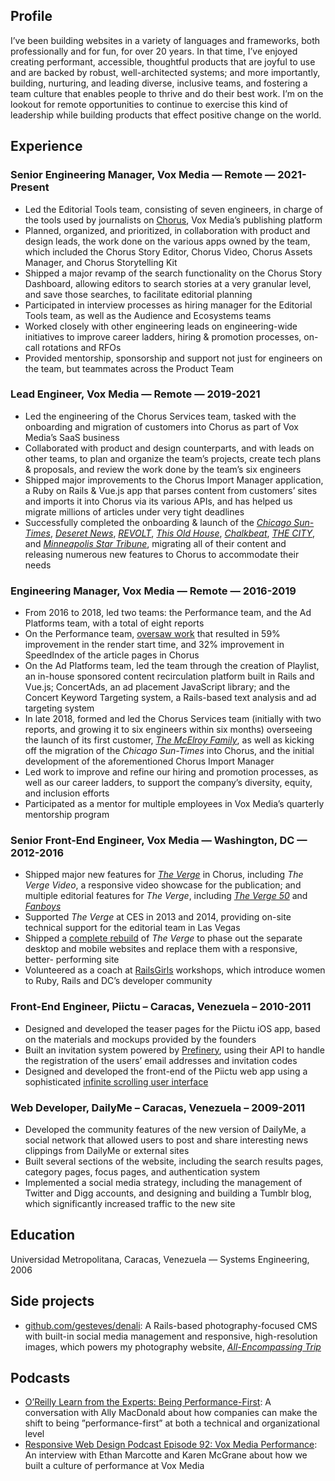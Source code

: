 ## Profile

I’ve been building websites in a variety of languages and frameworks,
both professionally and for fun, for over 20 years. In that time, I’ve
enjoyed creating performant, accessible, thoughtful products that are
joyful to use and are backed by robust, well-architected systems; and
more importantly, building, nurturing, and leading diverse, inclusive
teams, and fostering a team culture that enables people to thrive and do
their best work. I’m on the lookout for remote opportunities to continue
to exercise this kind of leadership while building products that effect
positive change on the world.

## Experience

### Senior Engineering Manager, Vox Media — Remote — 2021-Present

* Led the Editorial Tools team, consisting of seven engineers, in charge of the tools used by journalists on [Chorus][chorus], Vox Media’s publishing platform
* Planned, organized, and prioritized, in collaboration with product and design leads, the work done on the various apps owned by the team, which included the Chorus Story Editor, Chorus Video, Chorus Assets Manager, and Chorus Storytelling Kit
* Shipped a major revamp of the search functionality on the Chorus Story Dashboard, allowing editors to search stories at a very granular level, and save those searches, to facilitate editorial planning
* Participated in interview processes as hiring manager for the Editorial Tools team, as well as the Audience and Ecosystems teams
* Worked closely with other engineering leads on engineering-wide initiatives to improve career ladders, hiring & promotion processes, on-call rotations and RFOs
* Provided mentorship, sponsorship and support not just for engineers on the team, but teammates across the Product Team

[chorus]: https://getchorus.voxmedia.com/

### Lead Engineer, Vox Media — Remote — 2019-2021

* Led the engineering of the Chorus Services team, tasked with the onboarding and migration of customers into Chorus as part of Vox Media’s SaaS business
* Collaborated with product and design counterparts, and with leads on other teams, to plan and organize the team’s projects, create tech plans & proposals, and review the work done by the team’s six engineers
* Shipped major improvements to the Chorus Import Manager application, a Ruby on Rails & Vue.js app that parses content from customers’ sites and imports it into Chorus via its various APIs, and has helped us migrate millions of articles under very tight deadlines
* Successfully completed the onboarding & launch of the _[Chicago Sun-Times][cst]_, _[Deseret News][des]_, _[REVOLT][rev]_, _[This Old House][toh]_, _[Chalkbeat][cha]_, _[THE CITY][cit]_, and _[Minneapolis Star Tribune][mst]_, migrating all of their content and releasing numerous new features to Chorus to accommodate their needs

[cst]: https://chicago.suntimes.com
[des]: https://www.deseret.com
[rev]: https://www.revolt.tv
[toh]: https://www.thisoldhouse.com
[cha]: https://www.chalkbeat.org
[cit]: https://www.thecity.nyc
[mst]: https://www.startribune.com

### Engineering Manager, Vox Media — Remote — 2016-2019

* From 2016 to 2018, led two teams: the Performance team, and the Ad Platforms team, with a total of eight reports
* On the Performance team, [oversaw work][pu4] that resulted in 59% improvement in the render start time, and 32% improvement in SpeedIndex of the article pages in Chorus
* On the Ad Platforms team, led the team through the creation of Playlist, an in-house sponsored content recirculation platform built in Rails and Vue.js; ConcertAds, an ad placement JavaScript library; and the Concert Keyword Targeting system, a Rails-based text analysis and ad targeting system
* In late 2018, formed and led the Chorus Services team (initially with two reports, and growing it to six engineers within six months) overseeing the launch of its first customer, _[The McElroy Family][tmf]_, as well as kicking off the migration of the _Chicago Sun-Times_ into Chorus, and the initial development of the aforementioned Chorus Import Manager
* Led work to improve and refine our hiring and promotion processes, as well as our career ladders, to support the company’s diversity, equity, and inclusion efforts
* Participated as a mentor for multiple employees in Vox Media’s quarterly mentorship program

[pu4]: https://product.voxmedia.com/2017/2/13/14477286/performance-update-4
[tmf]: https://www.themcelroy.family/

### Senior Front-End Engineer, Vox Media — Washington, DC — 2012-2016

* Shipped major new features for _[The Verge][verge]_ in Chorus, including _The Verge Video_, a responsive video showcase for the publication; and multiple editorial features for _The Verge_, including _[The Verge 50][v50]_ and _[Fanboys][fan]_
* Supported _The Verge_ at CES in 2013 and 2014, providing on-site technical support for the editorial team in Las Vegas
* Shipped a [complete rebuild][v20] of _The Verge_ to phase out the separate desktop and mobile websites and replace them with a responsive, better- performing site
* Volunteered as a coach at [RailsGirls][rg] workshops, which introduce women to Ruby, Rails and DC’s developer community

[verge]: https://www.theverge.com/
[v50]: https://product.voxmedia.com/2014/7/29/5863004/take-a-peek-at-the-code-that-powered-the-verge-50
[fan]: https://www.niemanlab.org/2014/01/now-thats-adaptive-design-the-verge-show-different-versions-of-a-story-to-apple-google-or-microsoft-users/
[v20]: https://www.theverge.com/2014/9/2/6096609/welcome-to-verge-2-0
[rg]: http://railsgirls.com/dc.html

### Front-End Engineer, Piictu – Caracas, Venezuela – 2010-2011

* Designed and developed the teaser pages for the Piictu iOS app, based on the materials and mockups provided by the founders
* Built an invitation system powered by [Prefinery][pref], using their API to handle the registration of the users’ email addresses and invitation codes
* Designed and developed the front-end of the Piictu web app using a sophisticated [infinite scrolling user interface][iscroll]

[pref]: https://www.prefinery.com
[iscroll]: https://www.gesteves.com/blog/2011/09/22/better-infinite-scrolling-with-the-html5-history-api/

### Web Developer, DailyMe – Caracas, Venezuela – 2009-2011

* Developed the community features of the new version of DailyMe, a social network that allowed users to post and share interesting news clippings from DailyMe or external sites
* Built several sections of the website, including the search results pages, category pages, focus pages, and authentication system
* Implemented a social media strategy, including the management of Twitter and Digg accounts, and designing and building a Tumblr blog, which significantly increased traffic to the new site

## Education

Universidad Metropolitana, Caracas, Venezuela — Systems Engineering, 2006

## Side projects

* [github.com/gesteves/denali][denali]: A Rails-based photography-focused CMS with built-in social media management and responsive, high-resolution images, which powers my photography website, _[All-Encompassing Trip][aet]_

[denali]: https://github.com/gesteves/denali
[aet]: https://www.allencompassingtrip.com

## Podcasts

* [O’Reilly Learn from the Experts: Being Performance-First][pod1]: A conversation with Ally MacDonald about how companies can make the shift to being ”performance-first” at both a technical and organizational level
* [Responsive Web Design Podcast Episode 92: Vox Media Performance][pod2]: An interview with Ethan Marcotte and Karen McGrane about how we built a culture of performance at Vox Media

[pod1]: https://www.oreilly.com/library/view/learn-from-the/9781492030591/
[pod2]: https://responsivewebdesign.com/podcast/vox-media-performance/
